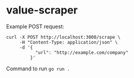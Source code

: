 # value-scraper

Example POST request: 

```
curl -X POST http://localhost:3000/scrape \
     -H "Content-Type: application/json" \
     -d '{
           "url": "http://example.com/company"
         }'
```


 Command to run ```go run .```

